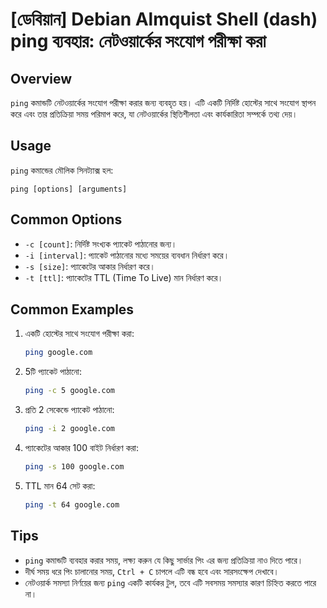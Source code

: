 # [ডেবিয়ান] Debian Almquist Shell (dash) ping ব্যবহার: নেটওয়ার্কের সংযোগ পরীক্ষা করা

## Overview
`ping` কমান্ডটি নেটওয়ার্কের সংযোগ পরীক্ষা করার জন্য ব্যবহৃত হয়। এটি একটি নির্দিষ্ট হোস্টের সাথে সংযোগ স্থাপন করে এবং তার প্রতিক্রিয়া সময় পরিমাপ করে, যা নেটওয়ার্কের স্থিতিশীলতা এবং কার্যকারিতা সম্পর্কে তথ্য দেয়।

## Usage
`ping` কমান্ডের মৌলিক সিনট্যাক্স হল:

```
ping [options] [arguments]
```

## Common Options
- `-c [count]`: নির্দিষ্ট সংখ্যক প্যাকেট পাঠানোর জন্য। 
- `-i [interval]`: প্যাকেট পাঠানোর মধ্যে সময়ের ব্যবধান নির্ধারণ করে।
- `-s [size]`: প্যাকেটের আকার নির্ধারণ করে।
- `-t [ttl]`: প্যাকেটের TTL (Time To Live) মান নির্ধারণ করে।

## Common Examples
1. একটি হোস্টের সাথে সংযোগ পরীক্ষা করা:
   ```bash
   ping google.com
   ```

2. 5টি প্যাকেট পাঠানো:
   ```bash
   ping -c 5 google.com
   ```

3. প্রতি 2 সেকেন্ডে প্যাকেট পাঠানো:
   ```bash
   ping -i 2 google.com
   ```

4. প্যাকেটের আকার 100 বাইট নির্ধারণ করা:
   ```bash
   ping -s 100 google.com
   ```

5. TTL মান 64 সেট করা:
   ```bash
   ping -t 64 google.com
   ```

## Tips
- `ping` কমান্ডটি ব্যবহার করার সময়, লক্ষ্য করুন যে কিছু সার্ভার পিং এর জন্য প্রতিক্রিয়া নাও দিতে পারে।
- দীর্ঘ সময় ধরে পিং চালানোর সময়, `Ctrl + C` চাপলে এটি বন্ধ হবে এবং সারসংক্ষেপ দেখাবে।
- নেটওয়ার্ক সমস্যা নির্ণয়ের জন্য `ping` একটি কার্যকর টুল, তবে এটি সবসময় সমস্যার কারণ চিহ্নিত করতে পারে না।
